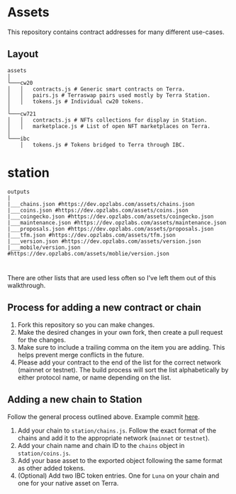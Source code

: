 # Assets

This repository contains contract addresses for many different use-cases.

## Layout

```
assets
│
└───cw20
│   │   contracts.js # Generic smart contracts on Terra.
│   │   pairs.js # Terraswap pairs used mostly by Terra Station.
│   │   tokens.js # Individual cw20 tokens.
│
└───cw721
│   │   contracts.js # NFTs collections for display in Station.
│   │   marketplace.js # List of open NFT marketplaces on Terra.
│
└───ibc
    │   tokens.js # Tokens bridged to Terra through IBC.
```
# station

```
outputs 
|
|___chains.json #https://dev.opzlabs.com/assets/chains.json
|___coins.json #https://dev.opzlabs.com/assets/coins.json
|___coingecko.json #https://dev.opzlabs.com/assets/coingecko.json
|___maintenance.json #https://dev.opzlabs.com/assets/maintenance.json
|___proposals.json #https://dev.opzlabs.com/assets/proposals.json
|___tfm.json #https://dev.opzlabs.com/assets/tfm.json
|___version.json #https://dev.opzlabs.com/assets/version.json
|___mobile/version.json #https://dev.opzlabs.com/assets/moblie/version.json

```
#

There are other lists that are used less often so I've left them out of this walkthrough.

## Process for adding a new contract or chain

1. Fork this repository so you can make changes.
1. Make the desired changes in your own fork, then create a pull request for the changes.
1. Make sure to include a trailing comma on the item you are adding. This helps prevent merge conflicts in the future.
1. Please add your contract to the end of the list for the correct network (mainnet or testnet). The build process will sort the list alphabetically by either protocol name, or name depending on the list.

## Adding a new chain to Station

Follow the general process outlined above. Example commit [here](https://github.com/terra-money/assets/commit/afb85eadf2dee0bfc562adae4777270e71962808).

1. Add your chain to `station/chains.js`. Follow the exact format of the chains and add it to the appropriate network (`mainnet` or `testnet`).
2. Add your chain name and chain ID to the `chains` object in `station/coins.js`. 
3. Add your base asset to the exported object following the same format as other added tokens. 
4. (Optional) Add two IBC token entries. One for `Luna` on your chain and one for your native asset on Terra.

